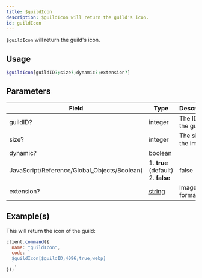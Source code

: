 ```yaml
---
title: $guildIcon
description: $guildIcon will return the guild's icon.
id: guildIcon
---
```


`$guildIcon` will return the guild's icon.

## Usage

```php
$guildIcon[guildID?;size?;dynamic?;extension?]
```

## Parameters

| Field                                        | Type                                                                                                | Description            | Required |
| -------------------------------------------- | --------------------------------------------------------------------------------------------------- | ---------------------- | :------: |
| guildID?                                     | integer                                                                                             | The ID of the guild.   |  false   |
| size?                                        | integer                                                                                             | The size of the image. |  false   |
| dynamic?                                     | [boolean](https://developer.mozilla.org/en-US/docs/Web/JavaScript/Reference/Global_Objects/Boolean) |
| JavaScript/Reference/Global_Objects/Boolean) | 1. **true** (default) <br /> 2. **false**                                                           | false                  |
| extension?                                   | [string](https://developer.mozilla.org/en-US/docs/Web/JavaScript/Reference/Global_Objects/String)   | Image format.          |  false   |

## Example(s)

This will return the icon of the guild:

```javascript
client.command({
  name: "guildIcon",
  code: `
  $guildIcon[$guildID;4096;true;webp]
  `,
});
```
